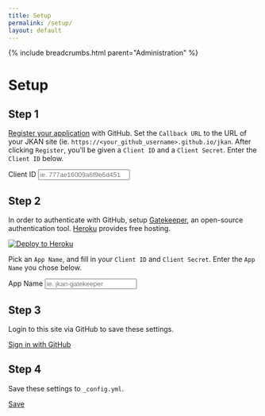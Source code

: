 ```yaml
---
title: Setup
permalink: /setup/
layout: default
---
```

{% include breadcrumbs.html parent="Administration" %}

<div class="alert alert-success" role="alert" data-hook="alert-success" style="display: none;">
  These settings have been <a href="#" data-hook="commit-url">saved</a> and the site is currently regenerating.
</div>

<div class="alert alert-danger" role="alert" data-hook="alert-error" style="display: none;">
  There was an error saving this page
</div>

# Setup

## Step 1
[Register your application](https://github.com/settings/applications/new) with GitHub. Set the `Callback URL`
to the URL of your JKAN site (ie. `https://<your_github_username>.github.io/jkan`. After clicking `Register`, you'll
be given a `Client ID` and a `Client Secret`. Enter the `Client ID` below.

<div class="row">
  <div class="col-sm-6 col-sm-offset-3">
    <div class="form-group">
      <label class="control-label" for="github_client_id">Client ID</label>
      <input type="text" class="form-control" id="github_client_id" data-hook="github-client-id" placeholder="ie. 777ae16009a6f9e6d451">
      <p class="help-block"></p>
    </div>
  </div>
</div>

## Step 2
In order to authenticate with GitHub, setup [Gatekeeper](https://github.com/prose/gatekeeper), an
open-source authentication tool. [Heroku](http://heroku.com) provides free hosting.

[![Deploy to Heroku](https://www.herokucdn.com/deploy/button.png)](https://dashboard.heroku.com/new?button-url=https%3A%2F%2Fgithub.com%2Fprose%2Fgatekeeper&template=https%3A%2F%2Fgithub.com%2Fprose%2Fgatekeeper)

Pick an `App Name`, and fill in your `Client ID` and `Client Secret`. Enter the `App Name` you chose below. 

<div class="row">
  <div class="col-sm-6 col-sm-offset-3">
    <div class="form-group">
      <label class="control-label" for="rdl-jkan">App Name</label>
      <input type="text" class="form-control" id="rdl-jkan" data-hook="rdl-jkan" placeholder="ie. jkan-gatekeeper">
      <p class="help-block"></p>
    </div>
  </div>
</div>

## Step 3
Login to this site via GitHub to save these settings.

<a href="#" class="btn btn-success" data-hook="login-link"><i class="fa fa-github"></i> Sign in with GitHub</a>

## Step 4
Save these settings to `_config.yml`.

<a href="#" class="btn btn-primary disabled" data-hook="save"><i class="fa fa-save"></i> Save</a>
